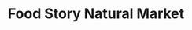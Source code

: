 ---
title: "Food Story Natural Market"
url: /jersey-city/food-story-natural-market/
shop: Supermarkt
---